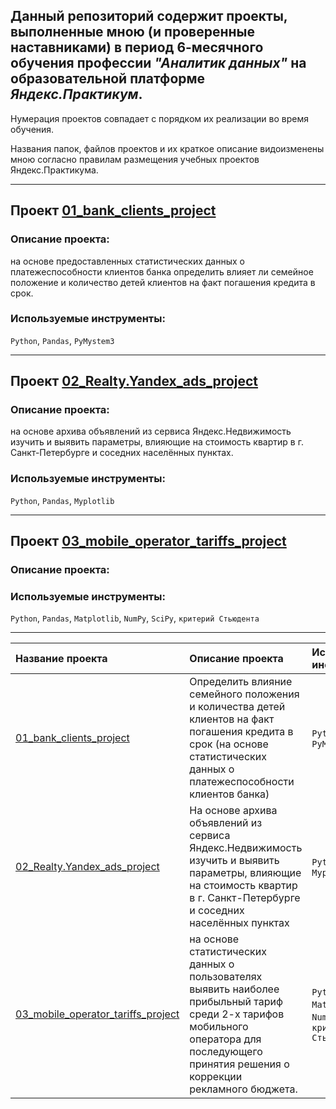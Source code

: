 ## Данный репозиторий содержит проекты, выполненные мною (и проверенные наставниками) в период 6-месячного обучения профессии *"Аналитик данных"* на образовательной платформе *Яндекс.Практикум*.

Нумерация проектов совпадает с порядком их реализации во время обучения. 

Названия папок, файлов проектов и их краткое описание видоизменены мною согласно правилам размещения учебных проектов Яндекс.Практикума.

<hr>

## Проект [01_bank_clients_project](https://github.com/Gracheva-Daria/Yandex.Practicum_analytical_projects/tree/main/01_bank_clients_project)

### Описание проекта:
на основе предоставленных статистических данных о платежеспособности клиентов банка определить влияет ли семейное положение и количество детей клиентов на факт погашения кредита в срок.

### Используемые инструменты:
`Python`, `Pandas`, `PyMystem3`

<hr>

## Проект [02_Realty.Yandex_ads_project](https://github.com/Gracheva-Daria/Yandex.Practicum_analytical_projects/tree/main/02_Realty.Yandex_ads_project)

### Описание проекта:
на основе архива объявлений из сервиса Яндекс.Недвижимость изучить и выявить параметры, влияющие на стоимость квартир в г. Санкт-Петербурге и соседних населённых пунктах.

### Используемые инструменты:
`Python`, `Pandas`, `Myplotlib`
<hr>

## Проект [03_mobile_operator_tariffs_project](https://github.com/Gracheva-Daria/Yandex.Practicum_analytical_projects/tree/main/03_mobile_operator_tariffs_project)

### Описание проекта:

### Используемые инструменты:
`Python`, `Pandas`, `Matplotlib`, `NumPy`, `SciPy`, `критерий Стьюдента`

<hr>

| Название проекта | Описание проекта | Используемые инструменты | 
| :---------------------- | :---------------------- | :---------------------- |
| [01_bank_clients_project](https://github.com/Gracheva-Daria/Yandex.Practicum_analytical_projects/tree/main/01_bank_clients_project) | Определить влияние семейного положения и количества детей клиентов на факт погашения кредита в срок (на основе статистических данных  о платежеспособности клиентов банка) | `Python`, `Pandas`, `PyMystem3`|
|[02_Realty.Yandex_ads_project](https://github.com/Gracheva-Daria/Yandex.Practicum_analytical_projects/tree/main/02_Realty.Yandex_ads_project) | На основе архива объявлений из сервиса Яндекс.Недвижимость изучить и выявить параметры, влияющие на стоимость квартир в г. Санкт-Петербурге и соседних населённых пунктах | `Python`, `Pandas`, `Myplotlib`|
|[03_mobile_operator_tariffs_project](https://github.com/Gracheva-Daria/Yandex.Practicum_analytical_projects/tree/main/03_mobile_operator_tariffs_project)| на основе статистических данных о пользователях выявить наиболее прибыльный тариф среди 2-х тарифов мобильного оператора для последующего принятия решения о коррекции рекламного бюджета. |`Python`, `Pandas`, `Matplotlib`, `NumPy`, `SciPy`, `критерий Стьюдента`|

